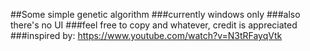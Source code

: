 ##Some simple genetic algorithm
###currently windows only
###also there's no UI
###feel free to copy and whatever, credit is appreciated
###inspired by: https://www.youtube.com/watch?v=N3tRFayqVtk